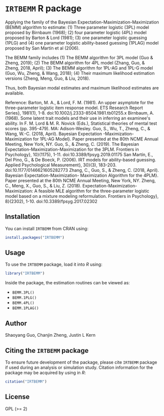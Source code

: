 # `IRTBEMM` R package

Applying the family of the Bayesian Expectation-Maximization-Maximization (BEMM) algorithm to estimate: 
(1) Three parameter logistic (3PL) model proposed by Birnbaum (1968); 
(2) four parameter logistic (4PL) model proposed by Barton & Lord (1981); 
(3) one parameter logistic guessing (1PLG) and 
(4) one parameter logistic ability-based guessing (1PLAG) model proposed by San Martín et al (2006). 

The BEMM family includes 
(1) The BEMM algorithm for 3PL model (Guo & Zheng, 2019);
(2) The BEMM algorithm for 4PL model (Zhang, Guo, & Zheng, 2018, April);
(3) The BEMM algorithm for 1PL-AG and 1PL-G model (Guo, Wu, Zheng, & Wang, 2018);
(4) Their maximum likelihood estimation versions (Zheng, Meng, Guo, & Liu, 2018). 

Thus, both Bayesian modal estimates and maximum likelihood estimates are available.

Reference:
Barton, M. A., & Lord, F. M. (1981). An upper asymptote for the three-parameter 
	logistic item response model. ETS Research Report Series}, 1981(1), 1-8.
	doi:10.1002/j.2333-8504.1981.tb01255.x
Birnbaum, A. (1968). Some latent trait models and their use in inferring an 
	examinee's ability. In F. M. Lord & M. R. Novick (Eds.), Statistical theories 
	of mental test scores (pp. 395-479). MA: Adison-Wesley.
Guo, S., Wu, T., Zheng, C., & Wang, W.-C. (2018, April). Bayesian Expectation
	-Maximization-Maximization for 1PL-AG Model}. Paper presented at the 80th NCME 
	Annual Meeting, New York, NY. 
Guo, S., & Zheng, C. (2019). The Bayesian Expectation-Maximization-Maximization for 
	the 3PLM. Frontiers in Psychology}, 10}(1175), 1-11. 
	doi:10.3389/fpsyg.2019.01175
San Martín, E., Del Pino, G., & De Boeck, P. (2006). IRT models for ability-based 
	guessing. Applied Psychological Measurement}, 30}(3), 183-203. 
	doi:10.1177/0146621605282773
Zhang, C., Guo, S., & Zheng, C. (2018, April). Bayesian Expectation-Maximization-
	Maximization Algorithm for the 4PLM}. Paper presented at the 80th NCME Annual 
	Meeting, New York, NY. 
Zheng, C., Meng, X., Guo, S., & Liu, Z. (2018). Expectation-Maximization-Maximization: 
	A feasible MLE algorithm for the three-parameter logistic model based on a mixture 
	modeling reformulation. Frontiers in Psychology}, 8}(2302), 1-10. 
	doi:10.3389/fpsyg.2017.02302


## Installation

You can install `IRTBEMM` from CRAN using:

``` r
install.packages("IRTBEMM")
```

## Usage

To use the `IRTBEMM` package, load it into *R* using:

``` r
library("IRTBEMM")
```

Inside the package, the estimation routines can be viewed as:

  - `BEMM.3PL()`
  - `BEMM.1PLG()`
  - `BEMM.4PL()`
  - `BEMM.1PLAG()`
## Author

Shaoyang Guo, Chanjin Zheng, Justin L Kern

## Citing the `IRTBEMM` package

To ensure future development of the package, please cite `IRTBEMM`
package if used during an analysis or simulation study. Citation
information for the package may be acquired by using in *R*:

``` r
citation("IRTBEMM")
```

## License

GPL (\>= 2)
